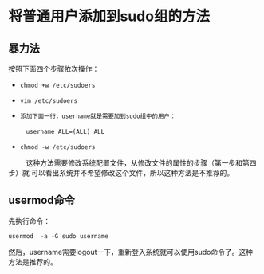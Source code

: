 #  将普通用户添加到sudo组的方法

## 暴力法

按照下面四个步骤依次操作：

* `chmod +w /etc/sudoers`

* `vim /etc/sudoers`

* `添加下面一行，username就是需要加到sudo组中的用户：`

&#160;&#160;&#160;&#160;&#160;&#160;&#160;&#160;&#160;`username ALL=(ALL) ALL`

* `chmod -w /etc/sudoers`

&#160;&#160;&#160;&#160;&#160;&#160;&#160;&#160;&#160;这种方法需要修改系统配置文件，从修改文件的属性的步骤（第一步和第四步）就
可以看出系统并不希望修改这个文件，所以这种方法是不推荐的。

## usermod命令
先执行命令：

`usermod  -a -G sudo username`

然后，username需要logout一下，重新登入系统就可以使用sudo命令了。这种方法是推荐的。